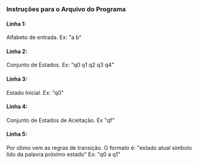 ### Instruções para o Arquivo do Programa
#### Linha 1:
Alfabeto de entrada. Ex: "a b"
#### Linha 2:
Conjunto de Estados. Ex: "q0 q1 q2 q3 q4"
#### Linha 3:
Estado Inicial. Ex: "q0"
#### Linha 4:
Conjunto de Estados de Aceitação. Ex "qf"
#### Linha 5:
Por útimo vem as regras de transição. O formato é: 
"estado atual símbolo lido da palavra próximo estado"
Ex: "q0 a q1"

